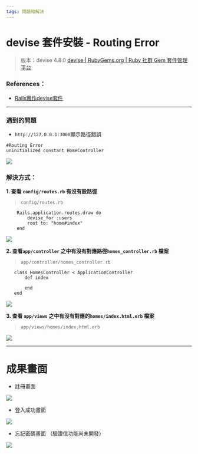```yaml
---
tags: 問題和解決
---
```

 
# devise 套件安裝 - Routing Error
>版本：devise 4.8.0
>[devise | RubyGems.org | Ruby 社群 Gem 套件管理平台](https://rubygems.org/gems/devise/versions/4.8.0)



### References：

- [Rails實作devise套件](https://medium.com/annielin28815/rails%E5%AF%A6%E4%BD%9Cdevise%E5%A5%97%E4%BB%B6-38119a7558a5)

---

### 遇到的問題

- `http://127.0.0.1:3000`顯示路徑錯誤

```console=
#Routing Error
uninitialized constant HomeController
```
![](https://i.imgur.com/pNOHXGr.png)



### 解決方式：

**1. 查看 `config/routes.rb` 有沒有設路徑**
>`config/routes.rb`

```ruby=
    Rails.application.routes.draw do 
        devise_for :users
        root to: "home#index"
    end
```

![](https://i.imgur.com/oVBIco0.png)



**2. 查看`app/controller` 之中有沒有對應路徑`homes_controller.rb` 檔案**
>`app/controller/homes_controller.rb`

```ruby=
   class HomesController < ApplicationController
       def index
       
       end
   end
```

![](https://i.imgur.com/iOmaJMt.png)


**3. 查看 `app/views` 之中有沒有對應的`homes/index.html.erb` 檔案**
>`app/views/homes/index.html.erb`

![](https://i.imgur.com/YtcicLB.png)




---

# 成果畫面

- 註冊畫面

![](https://i.imgur.com/AT8R9KT.png)


- 登入成功畫面

![](https://i.imgur.com/mH8r912.png)


- 忘記密碼畫面 （驗證信功能尚未開發）

![](https://i.imgur.com/UXAxxx3.png)



